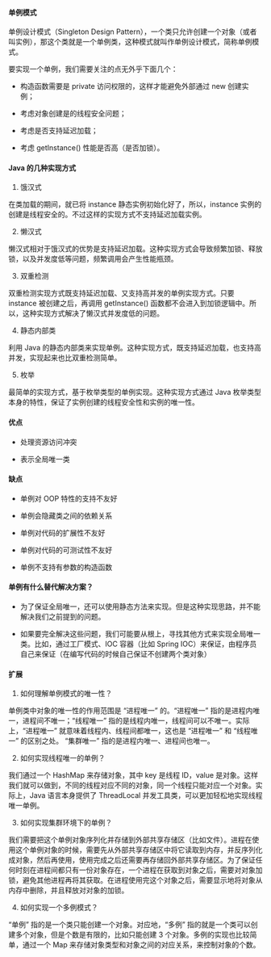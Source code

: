 #### 单例模式

单例设计模式（Singleton Design Pattern），一个类只允许创建一个对象（或者叫实例），那这个类就是一个单例类，这种模式就叫作单例设计模式，简称单例模式。

要实现一个单例，我们需要关注的点无外乎下面几个：

* 构造函数需要是 private 访问权限的，这样才能避免外部通过 new 创建实例；

* 考虑对象创建是的线程安全问题；

* 考虑是否支持延迟加载；

* 考虑 getInstance() 性能是否高（是否加锁）。

#### Java 的几种实现方式

1. 饿汉式

在类加载的期间，就已将 instance 静态实例初始化好了，所以，instance 实例的创建是线程安全的。不过这样的实现方式不支持延迟加载实例。

2. 懒汉式

懒汉式相对于饿汉式的优势是支持延迟加载。这种实现方式会导致频繁加锁、释放锁，以及并发度低等问题，频繁调用会产生性能瓶颈。

3. 双重检测

双重检测实现方式既支持延迟加载、又支持高并发的单例实现方式。只要 instance 被创建之后，再调用 getInstance() 函数都不会进入到加锁逻辑中。所以，这种实现方式解决了懒汉式并发度低的问题。

4. 静态内部类

利用 Java 的静态内部类来实现单例。这种实现方式，既支持延迟加载，也支持高并发，实现起来也比双重检测简单。

5. 枚举

最简单的实现方式，基于枚举类型的单例实现。这种实现方式通过 Java 枚举类型本身的特性，保证了实例创建的线程安全性和实例的唯一性。

#### 优点

* 处理资源访问冲突

* 表示全局唯一类

#### 缺点

* 单例对 OOP 特性的支持不友好

* 单例会隐藏类之间的依赖关系

* 单例对代码的扩展性不友好

* 单例对代码的可测试性不友好

* 单例不支持有参数的构造函数

#### 单例有什么替代解决方案？

* 为了保证全局唯一，还可以使用静态方法来实现。但是这种实现思路，并不能解决我们之前提到的问题。

* 如果要完全解决这些问题，我们可能要从根上，寻找其他方式来实现全局唯一类。比如，通过工厂模式、IOC 容器（比如 Spring IOC）来保证，由程序员自己来保证（在编写代码的时候自己保证不创建两个类对象）


#### 扩展

1. 如何理解单例模式的唯一性？

单例类中对象的唯一性的作用范围是 “进程唯一” 的。“进程唯一” 指的是进程内唯一，进程间不唯一；“线程唯一” 指的是线程内唯一，线程间可以不唯一。实际上，“进程唯一” 就意味着线程内、线程间都唯一，这也是 “进程唯一” 和 “线程唯一” 的区别之处。 “集群唯一” 指的是进程内唯一、进程间也唯一。

2. 如何实现线程唯一的单例？

我们通过一个 HashMap 来存储对象，其中 key 是线程 ID，value 是对象。这样我们就可以做到，不同的线程对应不同的对象，同一个线程只能对应一个对象。实际上，Java 语言本身提供了 ThreadLocal 并发工具类，可以更加轻松地实现线程唯一单例。

3. 如何实现集群环境下的单例？

我们需要把这个单例对象序列化并存储到外部共享存储区（比如文件）。进程在使用这个单例对象的时候，需要先从外部共享存储区中将它读取到内存，并反序列化成对象，然后再使用，使用完成之后还需要再存储回外部共享存储区。为了保证任何时刻在进程间都只有一份对象存在，一个进程在获取到对象之后，需要对对象加锁，避免其他进程再将其获取。在进程使用完这个对象之后，需要显示地将对象从内存中删除，并且释放对对象的加锁。

4. 如何实现一个多例模式？

“单例” 指的是一个类只能创建一个对象。对应地，“多例” 指的就是一个类可以创建多个对象，但是个数是有限的，比如只能创建 3 个对象。多例的实现也比较简单，通过一个 Map 来存储对象类型和对象之间的对应关系，来控制对象的个数。
